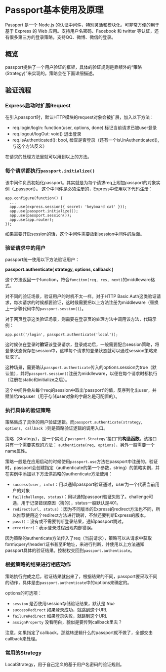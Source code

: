 # Passport基本使用及原理

Passport 是一个 Node.js 的认证中间件，特别灵活和模块化。可非常方便的用于基于 Express 的 Web 应用。支持用户名密码、Facebook 和  twitter 等认证，还有很多第三方的登录策略，支持QQ、微博、微信的登录。

## 概览

passport提供了一个用户验证的框架，具体的验证规则是靠额外的“策略(Strategy)”来实现的。策略会在下面详细描述。

## 验证流程

### Express启动时扩展Request

在引入passport时，默认HTTP模块的request对象会被扩展，加入以下方法：

* req.login/logIn: function(user, options, done) 标记当前请求已被user登录
* req.logout/logOut: void() 退出登录
* req.isAuthenticated(): bool, 检查是否登录（还有一个isUnAuthenticated(), 与这个方法反义）

在请求的处理方法里就可以用到以上的方法。

### 每个请求都执行`passport.initialize()`

该中间件负责初始化passport。其实就是为每个请求req上附加passport的对象实例（_passport）。
这个中间件是必须注册的，Express中使用以下代码注册：

	app.configure(function() {
	  ...
	  app.use(express.session({ secret: 'keyboard cat' }));
	  app.use(passport.initialize());
	  app.use(passport.session());
	  app.use(app.router);
	});

如果需要开启session的话，这个中间件需要放到session中间件的后面。

### 验证请求中的用户

passport统一使用以下方法验证用户：

**passport.authenticate( strategy, options, callback )**

这个方法返回一个function，符合`funciton(req, res, next)`的middleware格式。

对不同的验证场景，验证用户的时机不太一样。对于HTTP Basic Auth这类验证请求，每次请求的时候都要验证，这时候需要把以上方法注册为middleware（替换上一步骤代码中的`passport.session()`）。

对于网页登录这类验证场景，则需要在登录页的处理方法中调用该方法，代码示例：

	app.post('/login', passport.authenticate('local'));

这时候仅在登录时**验证**该登录请求，登录成功后，一般需要配合session策略，将登录状态保存在session中，这样每个请求的登录状态就可以通过session策略来获取了。

这种场景，需要确认`passport.authenticate`传入的options.session为true（默认值），并将`passport.session()`注册为middleware，以便在每个请求时都执行（注册在static和initialize之后）。

这个中间件会从每个req的session中取出'passport'的值，反序列化出user，并赋值给req.user（用于存储user对象的字段名是可配置的）。

### 执行具体的验证策略

策略集成了具体的用户验证逻辑。而`passport.authenticate(strategy, options, callback )`则是策略验证逻辑的调用入口。

策略（Strategy），是一个实现了`passport.Strategy`“接口”的**构造函数**。该接口只有一个需要实现的方法： `authenticate(req, options)`，另外一般需要一个name属性。

策略一般是在应用启动的时候使用`passport.use`方法在passport中注册的。验证时，passport会创建指定（authenticate的第一个参数，string）的策略实例，并在实例中添加以下方法供策略的authenticate方法使用：

* `success(user, info)`：用以通知passport验证通过，user为一个代表当前用户的对象
* `fail(challenge, status)`：用以通知passport验证失败了。challenge可选，用于记录错误原因（猜的），status一般默认是401。
* `redirect(url, status)`：因为不同版本的Express的redirect方法也不同，所以推荐使用这个redirect方法进行跳转，不然还要判断Express的版本。
* `pass()`：没有或不需要判断登录结果，通知passport跳过。
* `error(err)`：表示登录过程出现内部错误。

因为策略的authenticate方法传入了req（当前请求），策略可以从请求中获取form\query\header\证书甚至IP地址，来进行判断，并使用以上方法通知passport具体的验证结果。控制权交回到`passport.authenticate`。

### 根据策略的结果进行相应动作

策略执行完成之后，验证结果就出来了，根据结果的不同，passport要采取不同的动作，具体是由`passport.authenticate`中的options来确定的。

options的可选项：
- `session`   是否使用session存储验证结果，默认是 _true_
- `successRedirect`  如果登录成功，就跳到这个URL
- `failureRedirect`  如果登录失败，就跳到这个URL
- `assignProperty`   没看明白，貌似是要传到callback里去？

注意，如果指定了callback，那跳转逻辑什么的passport就不做了，全部交由callback来处理。

### 常用的Strategy

LocalStrategy，用于自己定义的基于用户名密码的验证规则。
